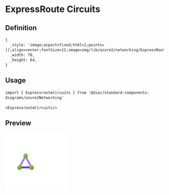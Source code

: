 # ExpressRoute Circuits

## Definition

```
{
  _style: 'image;aspect=fixed;html=1;points=[];align=center;fontSize=12;image=img/lib/azure2/networking/ExpressRoute_Circuits.svg;strokeColor=none;',
  _width: 70,
  _height: 64,
}
```

## Usage

```
import { ExpressrouteCircuits } from '@diac/standard-components-diagrams/azure2Networking'

<ExpressrouteCircuits/>
```

## Preview

<img src="./expressroute-circuits.png" width="200"/>
